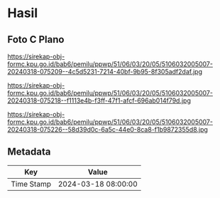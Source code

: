 # Hasil

## Foto C Plano

https://sirekap-obj-formc.kpu.go.id/bab6/pemilu/ppwp/51/06/03/20/05/5106032005007-20240318-075209--4c5d5231-7214-40bf-9b95-8f305adf2daf.jpg

https://sirekap-obj-formc.kpu.go.id/bab6/pemilu/ppwp/51/06/03/20/05/5106032005007-20240318-075218--f1113e4b-f3ff-47f1-afcf-696ab014f79d.jpg

https://sirekap-obj-formc.kpu.go.id/bab6/pemilu/ppwp/51/06/03/20/05/5106032005007-20240318-075226--58d39d0c-6a5c-44e0-8ca8-f1b9872355d8.jpg


## Metadata

| Key        | Value               |
| ---------- | ------------------- |
| Time Stamp | 2024-03-18 08:00:00 |



